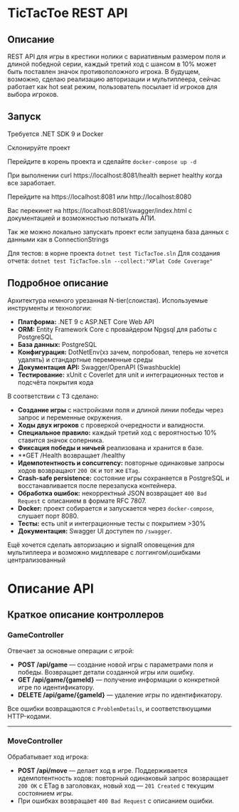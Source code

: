 # TicTacToe REST API

## Описание 
REST API для игры в крестики нолики с вариативным размером поля и длиной победной серии, каждый третий ход с шансом в 10% может быть поставлен значок противоположного игрока.
В будущем, возможно, сделаю реализацию авторизации и мультиплеера, сейчас работает как hot seat режим, пользователь посылает id игроков для выбора игроков.

## Запуск
Требуется .NET SDK 9 и Docker

Склонируйте проект

Перейдите в корень проекта и сделайте `docker-compose up -d`

При выполнении curl https://localhost:8081/health вернет healthy когда все заработает.

Перейдите на https://localhost:8081 или http://localhost:8080

Вас перекинет на https://localhost:8081/swagger/index.html с документацией и возможностью потыкать АПИ.

Так же можно локально запускать проект если запущена база данных с данными как в ConnectionStrings

Для тестов: в корне проекта `dotnet test TicTacToe.sln`
	Для создания отчета: `dotnet test TicTacToe.sln --collect:"XPlat Code Coverage"`

## Подробное описание
Архитектура немного урезанная N-tier(слоистая). 
Используемые инструменты и технологии:
- **Платформа:** .NET 9 с ASP.NET Core Web API  
- **ORM:** Entity Framework Core с провайдером Npgsql для работы с PostgreSQL  
- **База данных:** PostgreSQL 
- **Конфигурация:** DotNetEnv(хз зачем, попробовал, теперь не хочется удалять) и стандартные переменные среды
- **Документация API:** Swagger/OpenAPI (Swashbuckle)  
- **Тестирование:** xUnit с Coverlet для unit и интеграционных тестов и подсчёта покрытия кода  

В соответствии с ТЗ сделано:
- **Создание игры** с настройками поля и длиной линии победы через запрос и переменные окружения.
- **Ходы двух игроков** с проверкой очередности и валидности.
- **Специальное правило:** каждый третий ход с вероятностью 10% ставится значок соперника.
- **Фиксация победы и ничьей** реализована и хранится в базе.
- **GET /Health возвращает /healthy
- **Идемпотентность и concurrency:** повторные одинаковые запросы ходов возвращают `200 OK` и тот же `ETag`.
- **Crash-safe persistence:** состояние игры сохраняется в PostgreSQL и восстанавливается после перезапуска контейнера.
- **Обработка ошибок:** некорректный JSON возвращает `400 Bad Request` с описанием в формате RFC 7807.
- **Docker:** проект собирается и запускается через `docker-compose`, слушает порт 8080.
- **Тесты:** есть unit и интеграционные тесты с покрытием >30%
- **Документация:** Swagger UI доступен по `/swagger`.

Ещё хочется сделать авторизацию и signalR оповещения для мультиплеера и возможно мидллеваре с логгингом\ошибками централизованный

# Описание API 

## Краткое описание контроллеров

### GameController
Отвечает за основные операции с игрой:

- **POST /api/game** — создание новой игры с параметрами поля и победы. Возвращает детали созданной игры или ошибку.
- **GET /api/game/{gameId}** — получение информации о конкретной игре по идентификатору.
- **DELETE /api/game/{gameId}** — удаление игры по идентификатору.

Все ошибки возвращаются с `ProblemDetails`, и соответствюущими HTTP-кодами.

---

### MoveController
Обрабатывает ход игрока:

- **POST /api/move** — делает ход в игре. Поддерживается идемпотентность ходов: повторный одинаковый запрос возвращает `200 OK` с ETag в заголовках, новый ход — `201 Created` с текущим состоянием игры.
- При ошибках возвращает `400 Bad Request` с описанием ошибки.
